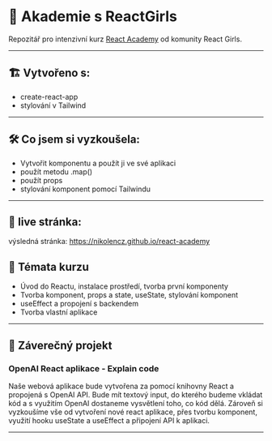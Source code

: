 # 📝 Akademie s ReactGirls

Repozitář pro intenzivní kurz [React Academy](https://reactgirls.com/akademie) od komunity React Girls.

---

## 🏗️ Vytvořeno s:

- create-react-app
- stylování v Tailwind

---

## 🛠️ Co jsem si vyzkoušela:

- Vytvořit komponentu a použít ji ve své aplikaci
- použít metodu .map()
- použít props
- stylování komponent pomocí Tailwindu

---

## 👀 live stránka:

výsledná stránka: https://nikolencz.github.io/react-academy

## 📜 Témata kurzu

- Úvod do Reactu, instalace prostředí, tvorba první komponenty
- Tvorba komponent, props a state, useState, stylování komponent
- useEffect a propojení s backendem
- Tvorba vlastní aplikace

---

## 🧭 Záverečný projekt

### OpenAI React aplikace - Explain code

Naše webová aplikace bude vytvořena za pomocí knihovny React a propojená s OpenAI API. Bude mít textový input, do kterého budeme vkládat kód a s využitím OpenAI dostaneme vysvětlení toho, co kód dělá. Zároveň si vyzkoušíme vše od vytvoření nové react aplikace, přes tvorbu komponent, využití hooku useState a useEffect a připojení API k aplikaci.


---
